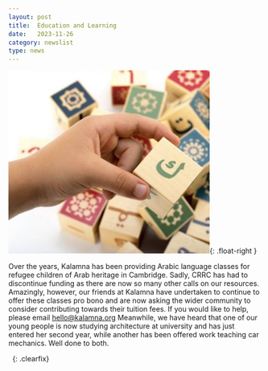 ```yaml
---
layout: post
title:  Education and Learning
date:   2023-11-26
category: newslist
type: news
---
```


![A hand holding a wooden block decorated with Arabic script, with other wooden blocks in the background with traditional islamic tile designs.](/images/2023-11-26-education-and-learning-1.jpg){: .float-right }

Over the years, Kalamna has been providing Arabic language classes for refugee children of Arab heritage in Cambridge. Sadly,  CRRC has had to discontinue funding  as there are now so many other calls on our resources. Amazingly, however, our friends at Kalamna have undertaken to continue to offer these classes pro bono and are now asking the wider community to consider contributing towards their tuition fees. If you would like to help, please email hello@kalamna.org
Meanwhile, we have heard that one of our young people is now studying architecture at university and has just entered her second year, while another has been offered work teaching car mechanics. Well done to both.

&nbsp;
{: .clearfix}
